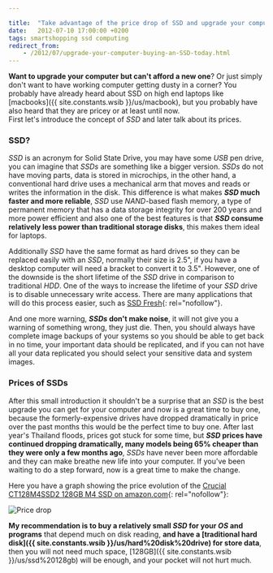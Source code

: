 ```yaml
---

title:  "Take advantage of the price drop of SSD and upgrade your computer today!"
date:   2012-07-10 17:00:00 +0200
tags: smartshopping ssd computing
redirect_from:
    - /2012/07/upgrade-your-computer-buying-an-SSD-today.html
---
```

**Want to upgrade your computer but can't afford a new one**? Or just simply don't want to have working computer getting dusty in a corner? You probably have already heard about SSD on high end laptops like [macbooks]({{ site.constants.wsib }}/us/macbook), but you probably have also heard that they are pricey or at least until now.\
First let's introduce the concept of *SSD* and later talk about its prices.

### SSD?

*SSD* is an acronym for Solid State Drive, you may have some *USB* pen drive, you can imagine that *SSDs* are something like a bigger version. *SSDs* do not have moving parts, data is stored in microchips, in the other hand, a conventional hard drive uses a mechanical arm that moves and reads or writes the information in the disk. This difference is what makes ***SSD* much faster and more reliable**, *SSD* use *NAND*-based flash memory, a type of permanent memory that has a data storage integrity for over 200 years and more power efficient and also one of the best features is that ***SSD* consume relatively less power than traditional storage disks**, this makes them ideal for laptops.

Additionally *SSD* have the same format as hard drives so they can be replaced easily with an *SSD*, normally their size is 2.5", if you have a desktop computer will need a bracket to convert it to 3.5".
However, one of the downside is the short lifetime of the *SSD* drive in comparison to traditional *HDD*. One of the ways to increase the lifetime of your *SSD* drive is to disable unnecessary write access. There are many applications that will do this process easier, such as [SSD Fresh](http://www.abelssoft.net/ssdfresh.php){: rel="nofollow"}.

And one more warning, ***SSDs* don't make noise**, it will not give you a warning of something wrong, they just die. Then, you should always have complete image backups of your systems so you should be able to get back in no time, your important data should be replicated, and if you can not have all your data replicated you should select your sensitive data and system images.

### Prices of SSDs

After this small introduction it shouldn't be a surprise that an *SSD* is the best upgrade you can get for your computer and now is a great time to buy one, because the formerly-expensive drives have dropped dramatically in price over the past months this would be the perfect time to buy one. After last year's Thailand floods, prices got stuck for some time, but ***SSD* prices have continued dropping dramatically, many models being 65% cheaper than they were only a few months ago**, *SSDs* have never been more affordable and they can make breathe new life into your computer. If you've been waiting to do a step forward, now is a great time to make the change.

Here you have a graph showing the price evolution of the [Crucial CT128M4SSD2 128GB M4 SSD on amazon.com](<https://www.amazon.com/gp/product/B004W2JKZI/ref=as_li_ss_il?ie=UTF8&tag={{ site.constants.amazon_com }}&linkCode=as2&camp=1789&creative=390957&creativeASIN=B004W2JKZI>){: rel="nofollow"}:

![Price drop](https://i.imgur.com/l9u48IDm.jpg)

**My recommendation is to buy a relatively small *SSD* for your *OS* and programs** that depend much on disk reading, **and have a [traditional hard disk]({{ site.constants.wsib }}/us/hard%20disk%20drive) for store data**, then you will not need much space, [128GB]({{ site.constants.wsib }}/us/ssd%20128gb) will be enough, and your pocket will not hurt much.
